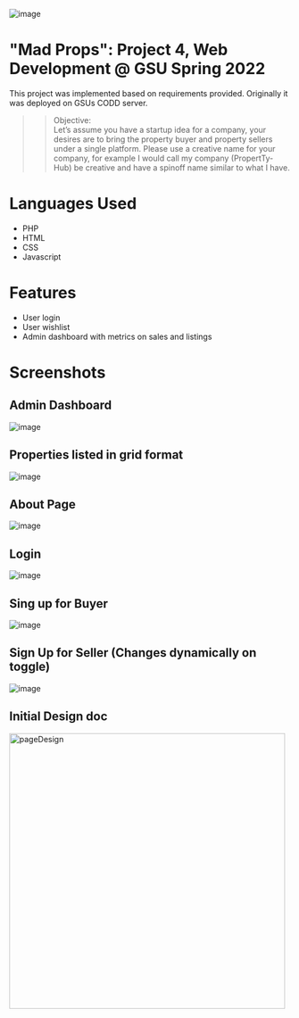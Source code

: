 ![image](https://user-images.githubusercontent.com/60898339/235792883-0cb19c40-9ade-4885-b64d-9a055195b256.png)

# "Mad Props": Project 4, Web Development @ GSU Spring 2022 

This project was implemented based on requirements provided. Originally it was deployed on GSUs CODD server. 
>> Objective:  
Let’s assume you have a startup idea for a company, your desires are to bring the property 
buyer and property sellers under a single platform. Please use a creative name for your 
company, for example I would call my company (PropertTy-Hub) be creative and have a 
spinoff name similar to what I have.

# Languages Used
* PHP
* HTML
* CSS
* Javascript

# Features

* User login
* User wishlist 
* Admin dashboard with metrics on sales and listings

# Screenshots

## Admin Dashboard
![image](https://user-images.githubusercontent.com/60898339/235792443-3a13e0b2-5d41-4e63-b5cf-9c07b87d1da3.png)
## Properties listed in grid format
![image](https://user-images.githubusercontent.com/60898339/235792634-0605308b-2d0b-4010-9454-628f82c13403.png)
## About Page
![image](https://user-images.githubusercontent.com/60898339/235792684-1d5a0838-95bc-4255-bb01-8a6f01e7a283.png)
## Login 
![image](https://user-images.githubusercontent.com/60898339/235793264-d8f9803f-c377-4778-9187-419c2f7d0eff.png)
## Sing up for Buyer
![image](https://user-images.githubusercontent.com/60898339/235792764-7543f3cc-75dd-4d3c-808c-a19e5348b69d.png)
## Sign Up for Seller (Changes dynamically on toggle)
![image](https://user-images.githubusercontent.com/60898339/235792803-92933122-53b0-41b2-af70-09057e7f04ac.png)
## Initial Design doc
<img width="494" alt="pageDesign" src="https://user-images.githubusercontent.com/60898339/235793216-93260e09-816b-4314-b273-88f55c11a4e8.PNG">
